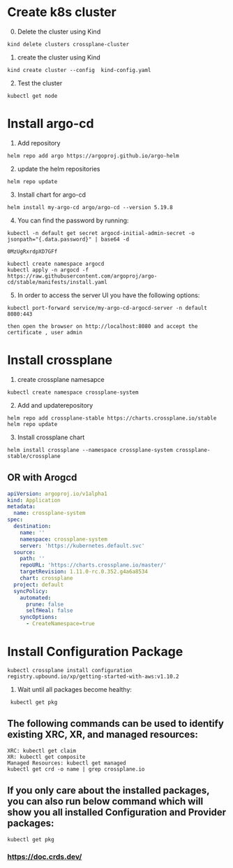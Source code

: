 # Create k8s cluster
0. Delete the cluster using Kind
```
kind delete clusters crossplane-cluster
```
1. create the cluster using Kind
```
kind create cluster --config  kind-config.yaml
```

2. Test the cluster 
```
kubectl get node
```
#

# Install argo-cd 
1. Add repository
```
helm repo add argo https://argoproj.github.io/argo-helm
```
2. update the helm repositories
```
helm repo update 
```
3. Install chart for argo-cd
```
helm install my-argo-cd argo/argo-cd --version 5.19.8
```
4. You can find the password by running:
```
kubectl -n default get secret argocd-initial-admin-secret -o jsonpath="{.data.password}" | base64 -d

0MzUgRxrdpXD7GFf
```

```
kubectl create namespace argocd
kubectl apply -n argocd -f https://raw.githubusercontent.com/argoproj/argo-cd/stable/manifests/install.yaml
```
5. In order to access the server UI you have the following options:

```
kubectl port-forward service/my-argo-cd-argocd-server -n default 8080:443

```
    then open the browser on http://localhost:8080 and accept the certificate , user admin 
#

# Install crossplane
1. create crossplane namesapce

```
kubectl create namespace crossplane-system
```

2. Add and updaterepository
```
helm repo add crossplane-stable https://charts.crossplane.io/stable
helm repo update
```
3. Install crossplane chart
```
helm install crossplane --namespace crossplane-system crossplane-stable/crossplane
```

## OR with Arogcd
```YAML
apiVersion: argoproj.io/v1alpha1
kind: Application
metadata:
  name: crossplane-system
spec:
  destination:
    name: ''
    namespace: crossplane-system
    server: 'https://kubernetes.default.svc'
  source:
    path: ''
    repoURL: 'https://charts.crossplane.io/master/'
    targetRevision: 1.11.0-rc.0.352.g4a6a8534
    chart: crossplane
  project: default
  syncPolicy:
    automated:
      prune: false
      selfHeal: false
    syncOptions:
      - CreateNamespace=true
```

# Install Configuration Package
```
kubectl crossplane install configuration registry.upbound.io/xp/getting-started-with-aws:v1.10.2
```

1. Wait until all packages become healthy:
```
 kubectl get pkg
```

## The following commands can be used to identify existing XRC, XR, and managed resources:

```
XRC: kubectl get claim
XR: kubectl get composite
Managed Resources: kubectl get managed
kubectl get crd -o name | grep crossplane.io
```

## If you only care about the installed packages, you can also run below command which will show you all installed Configuration and Provider packages:
```
kubectl get pkg
```

### https://doc.crds.dev/

